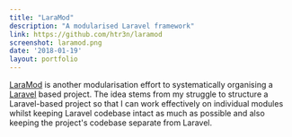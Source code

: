```yaml
---
title: "LaraMod"
description: "A modularised Laravel framework"
link: https://github.com/htr3n/laramod
screenshot: laramod.png
date: '2018-01-19'
layout: portfolio
---
```


[LaraMod](https://github.com/htr3n/laramod) is another modularisation effort to systematically organising a [Laravel](https://laravel.com) based project. The idea stems from my struggle to structure a Laravel-based project so that I can work effectively on individual modules whilst keeping Laravel codebase intact as much as possible and also keeping the project's codebase separate from Laravel.